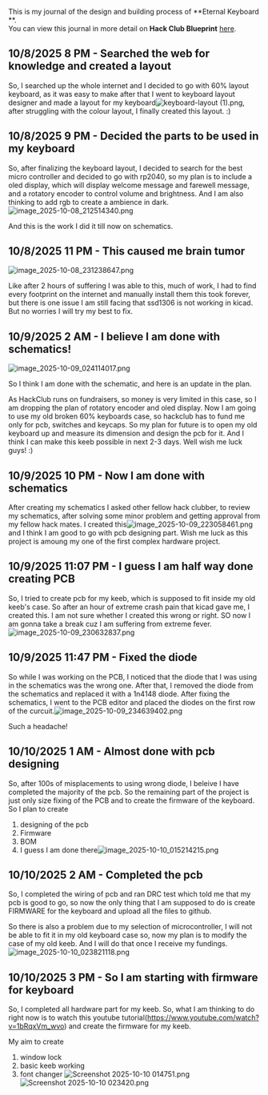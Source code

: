 <!--
  ===================    !!READ THIS NOTICE!!   ====================
  DO NOT edit this file manually. Your changes WILL BE OVERWRITTEN!
  This journal is auto generated and updated by Hack Club Blueprint.
  To edit this file, please edit your journal entries on Blueprint.
  ==================================================================
-->

This is my journal of the design and building process of **Eternal Keyboard **.  
You can view this journal in more detail on **Hack Club Blueprint** [here](https://blueprint.hackclub.com/projects/316).


## 10/8/2025 8 PM - Searched the web for knowledge and created a layout  

So, I searched up the whole internet and I decided to go with 60% layout keyboard, as it was easy to make after that I went to keyboard layout designer and made a layout for my keyboard![keyboard-layout (1).png](https://blueprint.hackclub.com/user-attachments/blobs/proxy/eyJfcmFpbHMiOnsiZGF0YSI6MTA1NiwicHVyIjoiYmxvYl9pZCJ9fQ==--ba9d431796388711b0cba1f64c71ce3de7c7d440/keyboard-layout%20(1).png), after struggling with the colour layout, I finally created this layout. :)
  

## 10/8/2025 9 PM - Decided the parts to be used in my keyboard  

So, after finalizing the keyboard layout, I decided to search for the best micro controller and decided to go with rp2040, so my plan is to include a oled display, which will display welcome message and farewell message, and a rotatory encoder to control volume and brightness. And I am also thinking to add rgb to create a ambience in dark. ![image_2025-10-08_212514340.png](https://blueprint.hackclub.com/user-attachments/blobs/proxy/eyJfcmFpbHMiOnsiZGF0YSI6MTA2NSwicHVyIjoiYmxvYl9pZCJ9fQ==--d651bd1d3c398df18c9b0cd0a38b89851fa36dba/image_2025-10-08_212514340.png)

And this is the work I did it till now on schematics.
  

## 10/8/2025 11 PM - This caused me brain tumor   

![image_2025-10-08_231238647.png](https://blueprint.hackclub.com/user-attachments/blobs/proxy/eyJfcmFpbHMiOnsiZGF0YSI6MTA5NCwicHVyIjoiYmxvYl9pZCJ9fQ==--12a3f70874f9411e11eeba535bad9a7354df5b5b/image_2025-10-08_231238647.png)

Like after 2 hours of suffering I was able to this, much of work, I had to find every footprint on the internet and manually install them this took forever, but there is one issue I am still facing that ssd1306 is not working in kicad. But no worries I will try my best to fix.  

## 10/9/2025 2 AM - I believe I am done with schematics!   

![image_2025-10-09_024114017.png](https://blueprint.hackclub.com/user-attachments/blobs/proxy/eyJfcmFpbHMiOnsiZGF0YSI6MTExNywicHVyIjoiYmxvYl9pZCJ9fQ==--c967c2b7b8395d55329f7a254e3561da9e7f614a/image_2025-10-09_024114017.png)

So I think I am done with the schematic, and here is an update in the plan.

As HackClub runs on fundraisers, so money is very limited in this case, so I am dropping the plan of rotatory encoder and oled display. Now I am going to use my old broken 60% keyboards case, so hackclub has to fund me only for pcb, switches and keycaps. So my plan for future is to open my old keyboard up and measure its dimension and design the pcb for it. And I think I can make this keeb possible in next 2-3 days. Well wish me luck guys! :)
  

## 10/9/2025 10 PM - Now I am done with schematics   

After creating my schematics I asked other fellow hack clubber, to review my schematics, after solving some minor problem and getting approval from my fellow hack mates. I created this![image_2025-10-09_223058461.png](https://blueprint.hackclub.com/user-attachments/blobs/proxy/eyJfcmFpbHMiOnsiZGF0YSI6MTI0NCwicHVyIjoiYmxvYl9pZCJ9fQ==--82fca411391aaf8130b4ea55c9c69751b01fb301/image_2025-10-09_223058461.png)
and I think I am good to go with pcb designing part. Wish me luck as this project is amoung my one of the first complex hardware project.  

## 10/9/2025 11:07 PM - I guess I am half way done creating PCB  

So, I tried to create pcb for my keeb, which is supposed to fit inside my old keeb's case. So after an hour of extreme crash pain that kicad gave me, I created this. I am not sure whether I created this wrong or right. SO now I am gonna take a break cuz I am suffering from extreme fever.![image_2025-10-09_230632837.png](https://blueprint.hackclub.com/user-attachments/blobs/proxy/eyJfcmFpbHMiOnsiZGF0YSI6MTI1MiwicHVyIjoiYmxvYl9pZCJ9fQ==--5c06540245ece4e990caa0f611c34ba79d54de98/image_2025-10-09_230632837.png)
  

## 10/9/2025 11:47 PM - Fixed the diode   

So while I was working on the PCB, I noticed that the diode that I was using in the schematics was the wrong one. After that, I removed the diode from the schematics and replaced it with a 1n4148 diode. After fixing the schematics, I went to the PCB editor and placed the diodes on the first row of the curcuit.![image_2025-10-09_234639402.png](https://blueprint.hackclub.com/user-attachments/blobs/proxy/eyJfcmFpbHMiOnsiZGF0YSI6MTI1OCwicHVyIjoiYmxvYl9pZCJ9fQ==--6d5aad80f5f5ff811e21522c4137b1d1e1150098/image_2025-10-09_234639402.png)


Such a headache!
  

## 10/10/2025 1 AM - Almost done with pcb designing   

So, after 100s of misplacements to using wrong diode, I beleive I have completed the majority of the pcb. So the remaining part of the project is just only size fixing of the PCB and to create the firmware of the keyboard. So I plan to create 
1. designing of the pcb
2. Firmware
3. BOM
4. I guess I am done there![image_2025-10-10_015214215.png](https://blueprint.hackclub.com/user-attachments/blobs/proxy/eyJfcmFpbHMiOnsiZGF0YSI6MTI3OCwicHVyIjoiYmxvYl9pZCJ9fQ==--b6e8322f82c4c99979a83f3d51052d1986401130/image_2025-10-10_015214215.png)
  

## 10/10/2025 2 AM - Completed the pcb   

So, I completed the wiring of pcb and ran DRC test which told me that my pcb is good to go, so now the only thing that I am supposed to do is create FIRMWARE for the keyboard and upload all the files to github.

So there is also a problem due to my selection of microcontroller, I will not be able to fit it in my old keyboard case so, now my plan is to modify the case of my old keeb. And I will do that once I receive my fundings.![image_2025-10-10_023821118.png](https://blueprint.hackclub.com/user-attachments/blobs/proxy/eyJfcmFpbHMiOnsiZGF0YSI6MTI4OSwicHVyIjoiYmxvYl9pZCJ9fQ==--56483c945b7377af2982143f2b4208d084785bf8/image_2025-10-10_023821118.png)
  

## 10/10/2025 3 PM - So I am starting with firmware for keyboard  

So, I completed all hardware part for my keeb. So, what I am thinking to do right now is to watch this youtube tutorial(https://www.youtube.com/watch?v=1bRqxVm_wvo) and create the firmware for my keeb.

My aim to create 
1. window lock
2. basic keeb working
3. font changer
![Screenshot 2025-10-10 014751.png](https://blueprint.hackclub.com/user-attachments/blobs/proxy/eyJfcmFpbHMiOnsiZGF0YSI6MTM2MiwicHVyIjoiYmxvYl9pZCJ9fQ==--d769b42df769c711e46cb0af815666ac50b4b3b6/Screenshot%202025-10-10%20014751.png)
![Screenshot 2025-10-10 023420.png](https://blueprint.hackclub.com/user-attachments/blobs/proxy/eyJfcmFpbHMiOnsiZGF0YSI6MTM2MywicHVyIjoiYmxvYl9pZCJ9fQ==--4bfb6afead81a7927d52cbaa442abf7dde20e7a9/Screenshot%202025-10-10%20023420.png)
  


